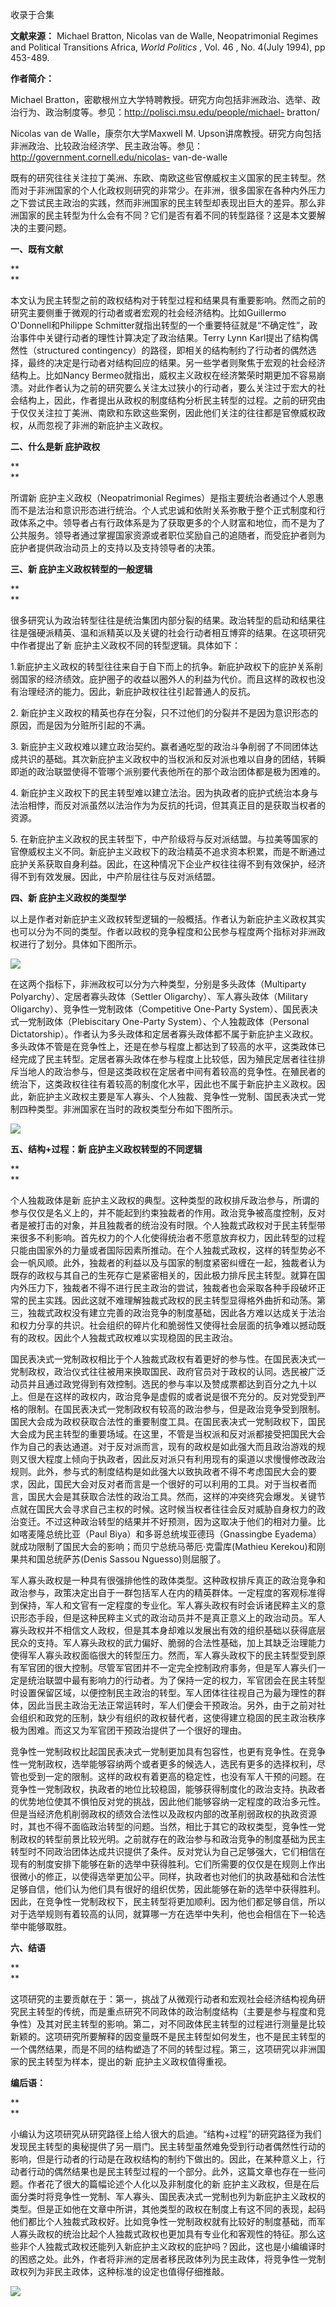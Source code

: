 

收录于合集

**文献来源：** Michael Bratton, Nicolas van de Walle, Neopatrimonial Regimes and
Political Transitions Africa, _World Politics_ , Vol. 46 , No. 4(July 1994),
pp 453-489.

  

 **作者简介：**

Michael
Bratton，密歇根州立大学特聘教授。研究方向包括非洲政治、选举、政治行为、政治制度等。参见：http://polisci.msu.edu/people/michael-
bratton/

  

Nicolas van de Walle，康奈尔大学Maxwell M.
Upson讲席教授。研究方向包括非洲政治、比较政治经济学、民主政治等。参见：http://government.cornell.edu/nicolas-
van-de-walle

  

既有的研究往往关注拉丁美洲、东欧、南欧这些官僚威权主义国家的民主转型。然而对于非洲国家的个人化政权则研究的非常少。在非洲，很多国家在各种内外压力之下尝试民主政治的实践，然而非洲国家的民主转型却表现出巨大的差异。那么非洲国家的民主转型为什么会有不同？它们是否有着不同的转型路径？这是本文要解决的主要问题。

  

 **一、既有文献**

 **  
**

本文认为民主转型之前的政权结构对于转型过程和结果具有重要影响。然而之前的研究主要侧重于微观的行动者或者宏观的社会经济结构。比如Guillermo
O'Donnell和Philippe Schmitter就指出转型的一个重要特征就是“不确定性”，政治事件中关键行动者的理性计算决定了政治结果。Terry
Lynn Karl提出了结构偶然性（structured
contingency）的路径，即相关的结构制约了行动者的偶然选择，最终的决定是行动者对结构回应的结果。另一些学者则聚焦于宏观的社会经济结构上。比如Nancy
Bermeo就指出，威权主义政权在经济繁荣时期更加不容易崩溃。对此作者认为之前的研究要么关注太过狭小的行动者，要么关注过于宏大的社会结构上，因此，作者提出从政权的制度结构分析民主转型的过程。之前的研究由于仅仅关注拉丁美洲、南欧和东欧这些案例，因此他们关注的往往都是官僚威权政权，从而忽视了非洲的新庇护主义政权。

**二、什么是新 庇护政权**

 **  
**

所谓新 庇护主义政权（Neopatrimonial
Regimes）是指主要统治者通过个人恩惠而不是法治和意识形态进行统治。个人式忠诚和依附关系弥散于整个正式制度和行政体系之中。领导者占有行政体系是为了获取更多的个人财富和地位，而不是为了公共服务。领导者通过掌握国家资源或者职位奖励自己的追随者，而受庇护者则为庇护者提供政治动员上的支持以及支持领导者的决策。

**三、新 庇护主义政权转型的一般逻辑**

 **  
**

很多研究认为政治转型往往是统治集团内部分裂的结果。政治转型的启动和结果往往是强硬派精英、温和派精英以及关键的社会行动者相互博弈的结果。在这项研究中作者提出了新
庇护主义政权不同的转型逻辑。具体如下：

  

1.新庇护主义政权的转型往往来自于自下而上的抗争。新庇护政权下的庇护关系削弱国家的经济绩效。庇护圈子的收益以圈外人的利益为代价。而且这样的政权也没有治理经济的能力。因此，新庇护政权往往引起普通人的反抗。

  

2\. 新庇护主义政权的精英也存在分裂，只不过他们的分裂并不是因为意识形态的原因，而是因为分赃所引起的不满。

  

3\.
新庇护主义政权难以建立政治契约。赢者通吃型的政治斗争削弱了不同团体达成共识的基础。其次新庇护主义政权中的当权派和反对派也难以自身的团结，转瞬即逝的政治联盟使得不管哪个派别要代表他所在的那个政治团体都是极为困难的。

  

4\. 新庇护主义政权下的民主转型难以建立法治。因为执政者的庇护式统治本身与法治相悖，而反对派虽然以法治作为为反抗的托词，但其真正目的是获取当权者的资源。

  

5\.
在新庇护主义政权的民主转型下，中产阶级将与反对派结盟。与拉美等国家的官僚威权主义不同。新庇护主义政权下的政治精英不追求资本积累，而是不断通过庇护关系获取自身利益。因此，在这种情况下企业产权往往得不到有效保护，经济得不到有效发展。因此，中产阶层往往与反对派结盟。

**四、新 庇护主义政权的类型学**

  

以上是作者对新庇护主义政权转型逻辑的一般概括。作者认为新庇护主义政权其实也可以分为不同的类型。作者以政权的竞争程度和公民参与程度两个指标对非洲政权进行了划分。具体如下图所示。  

![](/images/580/2.png)

  

在这两个指标下，非洲政权可以分为六种类型，分别是多头政体（Multiparty Polyarchy）、定居者寡头政体（Settler
Oligarchy）、军人寡头政体（Military Oligarchy）、竞争性一党制政体（Competitive One-Party
System）、国民表决式一党制政体（Plebiscitary One-Party System）、个人独裁政体（Personal
Dictatorship）。作者认为多头政体和定居者寡头政体都不属于新庇护主义政权。多头政体不管是在竞争性上，还是在参与程度上都达到了较高的水平，这类政体已经完成了民主转型。定居者寡头政体在参与程度上比较低，因为殖民定居者往往排斥当地人的政治参与，但是这类政权在定居者中间有着较高的竞争性。在殖民者的统治下，这类政权往往有着较高的制度化水平，因此也不属于新庇护主义政权。因此，新庇护主义政权主要是军人寡头、个人独裁、竞争性一党制、国民表决式一党制四种类型。非洲国家在当时的政权类型分布如下图所示。

  

![](/images/580/3.png)

**五、结构+过程：新 庇护主义政权转型的不同逻辑**

 **  
**

个人独裁政体是新
庇护主义政权的典型。这种类型的政权排斥政治参与，所谓的参与仅仅是名义上的，并不能起到约束独裁者的作用。政治竞争被高度控制，反对者是被打击的对象，并且独裁者的统治没有时限。个人独裁式政权对于民主转型带来很多不利影响。首先权力的个人化使得统治者不愿意放弃权力，因此转型的过程只能由国家外的力量或者国际因素所推动。在个人独裁式政权，这样的转型势必不会一帆风顺。此外，独裁者的利益以及与国家的制度紧密纠缠在一起，独裁者认为既存的政权与其自己的生死存亡是紧密相关的，因此极力排斥民主转型。就算在国内外压力下，独裁者不得不进行民主政治的尝试，独裁者也会采取各种手段破坏正常的民主实践。因此这就不难理解独裁式政权的民主转型显得格外曲折和动荡。第三，独裁式政权没有建立完善的政治竞争的制度基础，因此各方难以达成关于法治和权力分享的共识。社会组织的碎片化和脆弱性又使得社会层面的抗争难以撼动既有的政权。因此个人独裁式政权难以实现稳固的民主政治。

国民表决式一党制政权相比于个人独裁式政权有着更好的参与性。在国民表决式一党制政权，政治仪式往往被用来换取国民、政府官员对于政权的认同。选民被广泛动员并且通过政党得到有效控制。选民的参与率以及赞成票都达到百分之九十以上。但是在这样的政权内，政治竞争是虚假的或者说是很不充分的。反对党受到严格的限制。在国民表决式一党制政权有较高的政治参与，但是政治竞争受到限制。国民大会成为政权获取合法性的重要制度工具。在国民表决式一党制政权下，国民大会成为民主转型的重要场域。在这里，不管是当权派和反对派都接受把国民大会作为自己的表达通道。对于反对派而言，现有的政权是如此强大而且政治游戏的规则又很大程度上倾向于执政者，因此反对派只有利用现有的渠道以求慢慢修改政治规则。此外，参与式的制度结构是如此强大以致执政者不得不考虑国民大会的要求，因此，国民大会对反对者而言是一个很好的可以利用的工具。对于当权者而言，国民大会是其获取合法性的政治工具。然而，这样的冲突终究会爆发。关键节点就在国民大会寻求自己主权的时候。这时候当权者往往会反对威胁自身权力的政治变迁。不过这种政治转型的结果并不好预测，因为这取决于他们的相对力量。比如喀麦隆总统比亚（Paul
Biya）和多哥总统埃亚德玛（Gnassingbe Eyadema）就成功限制了国民大会的影响；而贝宁总统马蒂厄·克雷库(Mathieu
Kerekou)和刚果共和国总统萨苏(Denis Sassou Nguesso)则屈服了。

军人寡头政权是一种具有很强排他性的政体类型。这种政权排斥真正的政治竞争和政治参与，政策决定出自于一群包括军人在内的精英群体。一定程度的客观标准得到保持，军人和文官有一定程度的专业化。军人寡头政权有时会诉诸民粹主义的意识形态手段，但是这种民粹主义式的政治动员并不是真正意义上的政治动员。军人寡头政权并不相信文人政权，但是其本身却难以发展出有效的组织基础以获得底层民众的支持。军人寡头政权的武力偏好、脆弱的合法性基础，加上其缺乏治理能力使得军人寡头政权面临很大的转型压力。然而，军人寡头政权下的民主转型受到原有军官团的很大控制。尽管军官团并不一定完全控制政府事务，但是军人寡头们一定是统治联盟中最有影响力的行动者。为了保持一定的权力，军官团会在民主转型时设置保留区域，以便控制民主政治的转型。军人团体往往视自己为最为理性的群体，因此当民主政治无法正常运转时，军人们便会干预政治。另外，由于之前对社会组织和政党的压制，缺少有组织的政权替代者，这使得建立稳固的民主政治秩序极为困难。而这又为军官团干预政治提供了一个很好的理由。

竞争性一党制政权比起国民表决式一党制更加具有包容性，也更有竞争性。在竞争性一党制政权，选举能够容纳两个或者更多的候选人，选民有更多的选择权利，尽管也受到一定的限制。这样的政权有着更高的稳定性，也没有军人干预的问题。在竞争性一党制政权，执政者的地位比较稳固，能够获得制度化的政治支持。执政者的优势地位使其不惧怕反对党的挑战，因此他们能够容纳一定程度的政治多元性。但是当经济危机削弱政权的绩效合法性以及政权内部的改革削弱政权的执政资源时，其也不得不面临政治转型的问题。当然，相比于其它的政权类型，竞争性一党制政权的转型前景比较光明。之前就存在的政治参与和政治竞争的制度基础为民主转型时不同政治团体达成共识提供了条件。反对党认为自己足够强大，它们相信在现有的制度安排下能够在新的选举中获得胜利。它们所需要的仅仅是在规则上作出很微小的修正，以使得选举更加公平。同样，执政者也对他们的执政基础和合法性足够自信，他们认为他们具有很好的组织优势，因此能够在新的选举中获得胜利。因此，在竞争性一党制政权下，民主转型将更加顺利。因为他们都足够自信，所以对于选举规则有着较高的认同，就算哪一方在选举中失利，他也会相信在下一轮选举中能够取胜。

**六、结语**

 **  
**

这项研究的主要贡献在于：第一，挑战了从微观行动者和宏观社会经济结构视角研究民主转型的传统，而是重点研究不同政体的政治制度结构（主要是参与程度和竞争性）及其对民主转型的影响。第二，对不同政体民主转型的过程进行测量是比较新颖的。这项研究所要解释的因变量既不是民主转型如何发生，也不是民主转型的一个偶然结果，而是不同的结构塑造了不同的转型过程。第三，这项研究以非洲国家的民主转型为样本，提出的新
庇护主义政权值得重视。

**编后语：**

 **  
**

小编认为这项研究从研究路径上给人很大的启迪。“结构+过程”的研究路径为我们发现民主转型的奥秘提供了另一扇门。民主转型虽然难免受到行动者偶然性行动的影响，但是行动者的行动是在政权结构的制约下做出的。因此，在某种意义上，行动者行动的偶然结果也是民主转型过程的一个部分。此外，这篇文章也存在一些问题。作者花了很大的篇幅论述个人化以及非制度化的新
庇护主义政权，但是在后面分类时将竞争性一党制、军人寡头、国民表决式一党制也列为新庇护主义政权的类型。但是正如他在文章中所讲，其他类型的政权在制度上有这不同的表现，起码他们都比个人独裁式政权好。比如竞争性一党制政权就有比较好的制度基础，而军人寡头政权的统治比起个人独裁式政权也更加具有专业化和客观性的特征。那么这些非个人独裁式政权还能列入新庇护主义政权的庇护吗？因此，这也是小编编译时的困惑之处。此外，作者将非洲的定居者移民政体列为民主政体，将竞争性一党制政权列为非民主政体，这种标准的设定也值得仔细推敲。

![](/images/580/4.png)

  

  


